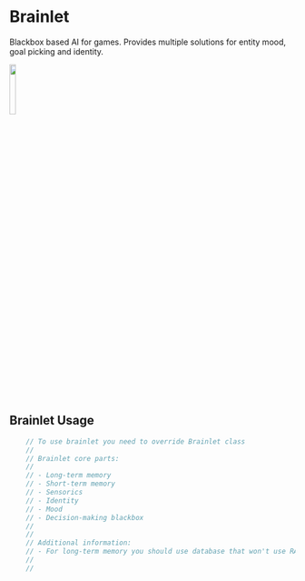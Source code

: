 # Brainlet
Blackbox based AI for games. Provides multiple solutions for entity mood, goal picking and identity.

<img src="https://i.imgur.com/szd80IM.png" width="15%" height="15%">

## Brainlet Usage
```java
    // To use brainlet you need to override Brainlet class
    // 
    // Brainlet core parts:
    // 
    // - Long-term memory
    // - Short-term memory
    // - Sensorics
    // - Identity
    // - Mood
    // - Decision-making blackbox
    // 
    //
    // Additional information:
    // - For long-term memory you should use database that won't use RAM to avoid hauling megabytes of data.
    // 
    // 
```
